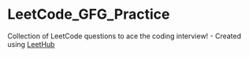 # LeetCode_GFG_Practice
Collection of LeetCode questions to ace the coding interview! - Created using [LeetHub](https://github.com/QasimWani/LeetHub)
